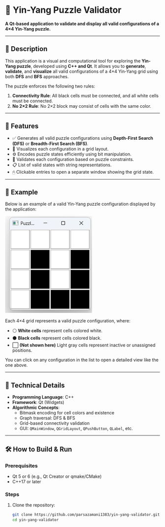 # 🧩 Yin-Yang Puzzle Validator

**A Qt-based application to validate and display all valid configurations of a 4×4 Yin-Yang puzzle.**

---

## 📜 Description

This application is a visual and computational tool for exploring the **Yin-Yang puzzle**, developed using **C++ and Qt**. It allows you to **generate**, **validate**, and **visualize** all valid configurations of a 4×4 Yin-Yang grid using both **DFS** and **BFS** approaches.

The puzzle enforces the following two rules:
1. **Connectivity Rule**: All black cells must be connected, and all white cells must be connected.
2. **No 2×2 Rule**: No 2×2 block may consist of cells with the same color.

---

## 🚀 Features

- ✅ Generates all valid puzzle configurations using **Depth-First Search (DFS)** or **Breadth-First Search (BFS)**.
- 🎨 Visualizes each configuration in a grid layout.
- ⚙️ Encodes puzzle states efficiently using bit manipulation.
- 🔎 Validates each configuration based on puzzle constraints.
- 📋 List of valid states with string representations.
- 🖱 Clickable entries to open a separate window showing the grid state.

---

## 🧩 Example

Below is an example of a valid Yin-Yang puzzle configuration displayed by the application:

![Yin-Yang Puzzle Screenshot](screenshot.png)

Each 4×4 grid represents a valid puzzle configuration, where:

- ⚪️ **White cells** represent cells colored white.
- ⚫️ **Black cells** represent cells colored black.
- ⬜️ **(Not shown here)** Light gray cells represent inactive or unassigned positions.

You can click on any configuration in the list to open a detailed view like the one above.

---

## 🧠 Technical Details

- **Programming Language**: C++
- **Framework**: Qt (Widgets)
- **Algorithmic Concepts**:
  - Bitmask encoding for cell colors and existence
  - Graph traversal: DFS & BFS
  - Grid-based connectivity validation
  - GUI: `QMainWindow`, `QGridLayout`, `QPushButton`, `QLabel`, etc.

---

## 🛠 How to Build & Run

### Prerequisites

- Qt 5 or 6 (e.g., Qt Creator or qmake/CMake)
- C++17 or later

### Steps

1. Clone the repository:
   ```bash
   git clone https://github.com/parsazamani1383/yin-yang-validator.git
   cd yin-yang-validator
